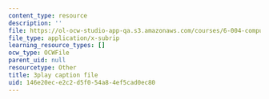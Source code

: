 ```yaml
---
content_type: resource
description: ''
file: https://ol-ocw-studio-app-qa.s3.amazonaws.com/courses/6-004-computation-structures-spring-2017/146e20ece2c2d5f054a84ef5cad0ec80_6OKvJRyeKUQ.srt
file_type: application/x-subrip
learning_resource_types: []
ocw_type: OCWFile
parent_uid: null
resourcetype: Other
title: 3play caption file
uid: 146e20ec-e2c2-d5f0-54a8-4ef5cad0ec80
---
```

